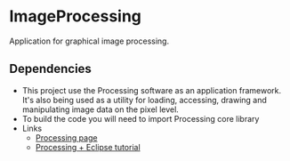 # ImageProcessing
Application for graphical image processing.

## Dependencies
* This project use the Processing software as an application framework. It's also being used as a utility for loading, accessing, drawing and manipulating image data on the pixel level.
* To build the code you will need to import Processing core library
* Links
    * [Processing page](https://processing.org)
    * [Processing + Eclipse tutorial](https://processing.org/tutorials/eclipse/)
